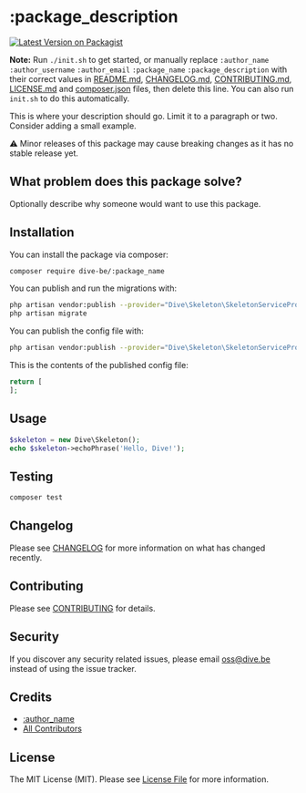 # :package_description

[![Latest Version on Packagist](https://img.shields.io/packagist/v/dive-be/:package_name.svg?style=flat-square)](https://packagist.org/packages/dive-be/:package_name)

**Note:** Run `./init.sh` to get started, or manually replace  ```:author_name``` ```:author_username``` ```:author_email``` ```:package_name``` ```:package_description``` with their correct values in [README.md](README.md), [CHANGELOG.md](CHANGELOG.md), [CONTRIBUTING.md](.github/CONTRIBUTING.md), [LICENSE.md](LICENSE.md) and [composer.json](composer.json) files, then delete this line. You can also run `init.sh` to do this automatically.

This is where your description should go. Limit it to a paragraph or two. Consider adding a small example.

⚠️ Minor releases of this package may cause breaking changes as it has no stable release yet.

## What problem does this package solve?

Optionally describe why someone would want to use this package.

## Installation

You can install the package via composer:

```bash
composer require dive-be/:package_name
```

You can publish and run the migrations with:

```bash
php artisan vendor:publish --provider="Dive\Skeleton\SkeletonServiceProvider" --tag="migrations"
php artisan migrate
```

You can publish the config file with:
```bash
php artisan vendor:publish --provider="Dive\Skeleton\SkeletonServiceProvider" --tag="config"
```

This is the contents of the published config file:

```php
return [
];
```

## Usage

```php
$skeleton = new Dive\Skeleton();
echo $skeleton->echoPhrase('Hello, Dive!');
```

## Testing

```bash
composer test
```

## Changelog

Please see [CHANGELOG](CHANGELOG.md) for more information on what has changed recently.

## Contributing

Please see [CONTRIBUTING](CONTRIBUTING.md) for details.

## Security

If you discover any security related issues, please email oss@dive.be instead of using the issue tracker.

## Credits

- [:author_name](https://github.com/:author_username)
- [All Contributors](../../contributors)

## License

The MIT License (MIT). Please see [License File](LICENSE.md) for more information.
